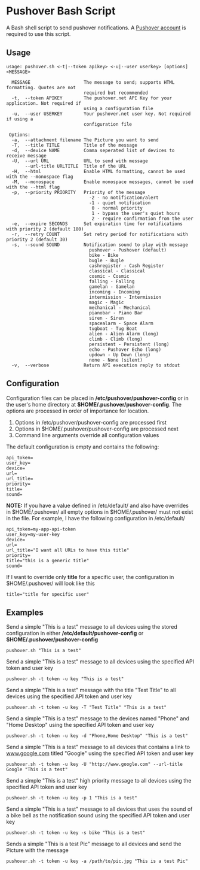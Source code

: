 # Pushover Bash Script
A Bash shell script to send pushover notifications. A [Pushover account](https://pushover.net/) is required to use this script.

## Usage

```
usage: pushover.sh <-t|--token apikey> <-u|--user userkey> [options] <MESSAGE>

  MESSAGE                    The message to send; supports HTML formatting. Quotes are not
                             required but recommended
  -t,  --token APIKEY        The pushover.net API Key for your application. Not required if
                             using a configuration file
  -u,  --user USERKEY        Your pushover.net user key. Not required if using a
                             configuration file

 Options:
  -a,  --attachment filename The Picture you want to send
  -T,  --title TITLE         Title of the message
  -d,  --device NAME         Comma seperated list of devices to receive message
  -U,  --url URL             URL to send with message
       --url-title URLTITLE  Title of the URL
  -H,  --html                Enable HTML formatting, cannot be used with the --monospace flag
  -M,  --monospace           Enable monospace messages, cannot be used with the --html flag
  -p,  --priority PRIORITY   Priority of the message
                               -2 - no notification/alert
                               -1 - quiet notification
                                0 - normal priority
                                1 - bypass the user's quiet hours
                                2 - require confirmation from the user
  -e,  --expire SECONDS      Set expiration time for notifications with priority 2 (default 180)
  -r,  --retry COUNT         Set retry period for notifications with priority 2 (default 30)
  -s,  --sound SOUND         Notification sound to play with message
                               pushover - Pushover (default)
                               bike - Bike
                               bugle - Bugle
                               cashregister - Cash Register
                               classical - Classical
                               cosmic - Cosmic
                               falling - Falling
                               gamelan - Gamelan
                               incoming - Incoming
                               intermission - Intermission
                               magic - Magic
                               mechanical - Mechanical
                               pianobar - Piano Bar
                               siren - Siren
                               spacealarm - Space Alarm
                               tugboat - Tug Boat
                               alien - Alien Alarm (long)
                               climb - Climb (long)
                               persistent - Persistent (long)
                               echo - Pushover Echo (long)
                               updown - Up Down (long)
                               none - None (silent)
  -v,  --verbose             Return API execution reply to stdout
```

## Configuration
Configuration files can be placed in **/etc/pushover/pushover-config** or in the user's home directory at **$HOME/.pushover/pushover-config**. The options are processed in order of importance for location.

1) Options in /etc/pushover/pushover-config are processed first
2) Options in $HOME/.pushover/pushover-config are processed next
3) Command line arguments override all configuration values

The default configuration is empty and contains the following:

```
api_token=
user_key=
device=
url=
url_title=
priority=
title=
sound=
```

**NOTE:** If you have a value defined in /etc/default/ and also have overrides in $HOME/.pushover/ all empty options in $HOME/.pushover/ must not exist in the file. For example, I have the following configuration in /etc/default/

```
api_token=my-app-api-token
user_key=my-user-key
device=
url=
url_title="I want all URLs to have this title"
priority=
title="this is a generic title"
sound=
```

If I want to override only **title** for a specific user, the configuration in $HOME/.pushover/ will look like this

```
title="title for specific user"
```

## Examples
Send a simple "This is a test" message to all devices using the stored configuration in either **/etc/default/pushover-config** or **$HOME/.pushover/pushover-config**

```
pushover.sh "This is a test"
```

Send a simple "This is a test" message to all devices using the specified API token and user key

```
pushover.sh -t token -u key "This is a test"
```

Send a simple "This is a test" message with the title "Test Title" to all devices using the specified API token and user key

```
pushover.sh -t token -u key -T "Test Title" "This is a test"
```

Send a simple "This is a test" message to the devices named "Phone" and "Home Desktop" using the specified API token and user key

```
pushover.sh -t token -u key -d "Phone,Home Desktop" "This is a test"
```

Send a simple "This is a test" message to all devices that contains a link to www.google.com titled "Google" using the specified API token and user key

```
pushover.sh -t token -u key -U "http://www.google.com" --url-title Google "This is a test"
```

Send a simple "This is a test" high priority message to all devices using the specified API token and user key

```
pushover.sh -t token -u key -p 1 "This is a test"
```

Send a simple "This is a test" message to all devices that uses the sound of a bike bell as the notification sound using the specified API token and user key

```
pushover.sh -t token -u key -s bike "This is a test"
```

Sends a simple "This is a test Pic" message to all devices and send the Picture with the message

```
pushover.sh -t token -u key -a /path/to/pic.jpg "This is a test Pic"
```
